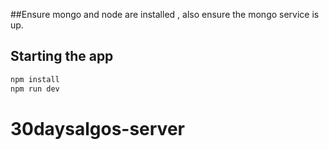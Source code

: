 ##Ensure mongo and node are installed , also ensure the mongo service is up.

## Starting the app

```bash
npm install
npm run dev
```
# 30daysalgos-server
